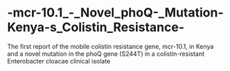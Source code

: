 # -mcr-10.1_-_Novel_phoQ-_Mutation-Kenya-s_Colistin_Resistance-
The first report of the mobile colistin resistance gene, mcr-10.1, in Kenya and a novel mutation in the phoQ gene (S244T) in a colistin-resistant Enterobacter cloacae clinical isolate
